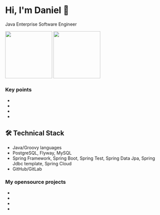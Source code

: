 # Hi, I'm Daniel 👋
Java Enterprise Software Engineer

<p align='left'>
   <a href="https://github-readme-stats.vercel.app/api?username=Ethiqque&show_icons=true&count_private=true"><img
           height=150
           src="https://github-readme-stats.vercel.app/api?username=Ethiqque&show_icons=true&count_private=true"/></a>
   <a href="https://github.com/Ethiqque/github-readme-stats">
       <img height=150 src="https://github-readme-stats.vercel.app/api/top-langs/?username=Ethiqque&layout=compact"/></a>
</p>
 

### Key points
*
*   
*   
*   

## 🛠 Technical Stack
*   Java/Groovy languages
*   PostgreSQL, Flyway, MySQL
*   Spring Framework, Spring Boot, Spring Test, Spring Data Jpa, Spring Jdbc template, Spring Cloud 
*   GitHub/GitLab

### My opensource projects
*
*
*
*
